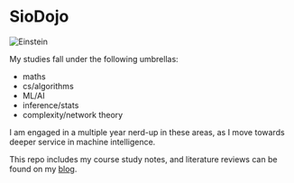 # SioDojo

![Einstein](https://cloud.githubusercontent.com/assets/19956669/22234758/84d5faae-e1af-11e6-8b9e-d5c65cc213b9.png)

My studies fall under the following umbrellas:

* maths
* cs/algorithms
* ML/AI
* inference/stats
* complexity/network theory

I am engaged in a multiple year nerd-up in these areas, as I move towards deeper service in machine intelligence.  

This repo includes my course study notes, and literature reviews can be found on my [blog](http://www.siobhankcronin.com/blog/).
